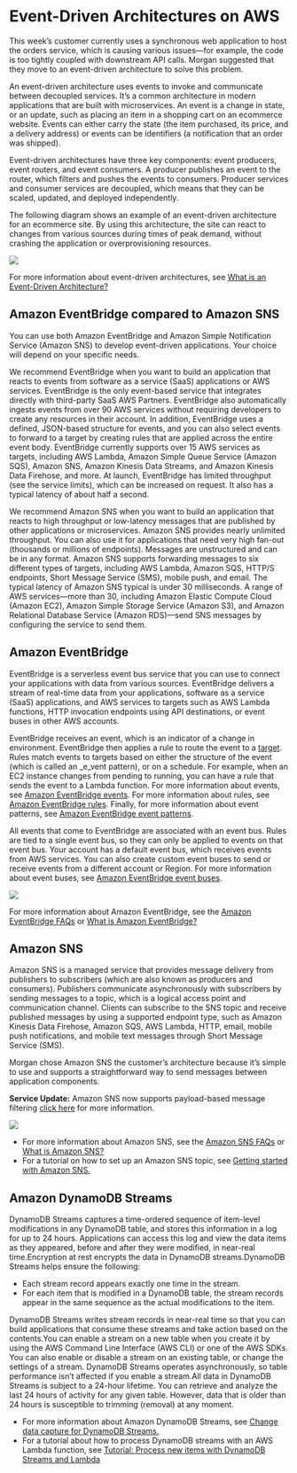 # Event-Driven Architectures on AWS

This week’s customer currently uses a synchronous web application to host the orders service, which is causing various issues—for example, the code is too tightly coupled with downstream API calls. Morgan suggested that they move to an event-driven architecture to solve this problem.

An event-driven architecture uses events to invoke and communicate between decoupled services. It’s a common architecture in modern applications that are built with microservices. An event is a change in state, or an update, such as placing an item in a shopping cart on an ecommerce website. Events can either carry the state (the item purchased, its price, and a delivery address) or events can be identifiers (a notification that an order was shipped).

Event-driven architectures have three key components: event producers, event routers, and event consumers. A producer publishes an event to the router, which filters and pushes the events to consumers. Producer services and consumer services are decoupled, which means that they can be scaled, updated, and deployed independently.

The following diagram shows an example of an event-driven architecture for an ecommerce site. By using this architecture, the site can react to changes from various sources during times of peak demand, without crashing the application or overprovisioning resources.

![](https://d3c33hcgiwev3.cloudfront.net/imageAssetProxy.v1/MONOGZ-qT8i2F3FjniT8yQ_94649bf7bc7a4878b7207488426a69f1_Reading1.4A.png?expiry=1744243200000&hmac=1XHXHVVau6xT17D-UzM4SfZ4mN_y6GCsXze98Npt8rU)

For more information about event-driven architectures, see [What is an Event-Driven Architecture?](https://aws.amazon.com/event-driven-architecture/)

## Amazon EventBridge compared to Amazon SNS

You can use both Amazon EventBridge and Amazon Simple Notification Service (Amazon SNS) to develop event-driven applications. Your choice will depend on your specific needs.

We recommend EventBridge when you want to build an application that reacts to events from software as a service (SaaS) applications or AWS services. EventBridge is the only event-based service that integrates directly with third-party SaaS AWS Partners. EventBridge also automatically ingests events from over 90 AWS services without requiring developers to create any resources in their account. In addition, EventBridge uses a defined, JSON-based structure for events, and you can also select events to forward to a target by creating rules that are applied across the entire event body. EventBridge currently supports over 15 AWS services as targets, including AWS Lambda, Amazon Simple Queue Service (Amazon SQS), Amazon SNS, Amazon Kinesis Data Streams, and Amazon Kinesis Data Firehose, and more. At launch, EventBridge has limited throughput (see the service limits), which can be increased on request. It also has a typical latency of about half a second.

We recommend Amazon SNS when you want to build an application that reacts to high throughput or low-latency messages that are published by other applications or microservices. Amazon SNS provides nearly unlimited throughput. You can also use it for applications that need very high fan-out (thousands or millions of endpoints). Messages are unstructured and can be in any format. Amazon SNS supports forwarding messages to six different types of targets, including AWS Lambda, Amazon SQS, HTTP/S endpoints, Short Message Service (SMS), mobile push, and email. The typical latency of Amazon SNS typical is under 30 milliseconds. A range of AWS services—more than 30, including Amazon Elastic Compute Cloud (Amazon EC2), Amazon Simple Storage Service (Amazon S3), and Amazon Relational Database Service (Amazon RDS)—send SNS messages by configuring the service to send them.

## Amazon EventBridge

EventBridge is a serverless event bus service that you can use to connect your applications with data from various sources. EventBridge delivers a stream of real-time data from your applications, software as a service (SaaS) applications, and AWS services to targets such as AWS Lambda functions, HTTP invocation endpoints using API destinations, or event buses in other AWS accounts.

EventBridge receives an event, which is an indicator of a change in environment. EventBridge then applies a rule to route the event to a [target](https://docs.aws.amazon.com/eventbridge/latest/userguide/eb-targets.html). Rules match events to targets based on either the structure of the event (which is called an \_e_vent pattern), or on a schedule. For example, when an EC2 instance changes from pending to running, you can have a rule that sends the event to a Lambda function. For more information about events, see [Amazon EventBridge events](https://docs.aws.amazon.com/eventbridge/latest/userguide/eb-events.html). For more information about rules, see [Amazon EventBridge rules](https://docs.aws.amazon.com/eventbridge/latest/userguide/eb-rules.html). Finally, for more information about event patterns, see [Amazon EventBridge event patterns](https://docs.aws.amazon.com/eventbridge/latest/userguide/eb-event-patterns.html).

All events that come to EventBridge are associated with an event bus. Rules are tied to a single event bus, so they can only be applied to events on that event bus. Your account has a default event bus, which receives events from AWS services. You can also create custom event buses to send or receive events from a different account or Region. For more information about event buses, see [Amazon EventBridge event buses](https://docs.aws.amazon.com/eventbridge/latest/userguide/eb-event-bus.html).

![](https://d3c33hcgiwev3.cloudfront.net/imageAssetProxy.v1/kRbeL7pqT6SEJnLyB2IXGw_08cb47f59da643cf84c7c010094367f1_Reading1.4B.png?expiry=1744243200000&hmac=JUnB7hoDc59CHpM9WQ2TqD7wLIobM7OP3YVPAJBG0V4)

For more information about Amazon EventBridge, see the [Amazon EventBridge FAQs](https://aws.amazon.com/eventbridge/faqs/) or [What is Amazon EventBridge?](https://docs.aws.amazon.com/eventbridge/latest/userguide/eb-what-is.html)

## Amazon SNS

Amazon SNS is a managed service that provides message delivery from publishers to subscribers (which are also known as producers and consumers). Publishers communicate asynchronously with subscribers by sending messages to a topic, which is a logical access point and communication channel. Clients can subscribe to the SNS topic and receive published messages by using a supported endpoint type, such as Amazon Kinesis Data Firehose, Amazon SQS, AWS Lambda, HTTP, email, mobile push notifications, and mobile text messages through Short Message Service (SMS).

Morgan chose Amazon SNS the customer’s architecture because it’s simple to use and supports a straightforward way to send messages between application components.

**Service Update:** Amazon SNS now supports payload-based message filtering [click here](https://aws.amazon.com/blogs/compute/introducing-payload-based-message-filtering-for-amazon-sns/) for more information.

![](https://d3c33hcgiwev3.cloudfront.net/imageAssetProxy.v1/3t7F1rFWQtqAQcMMgqCwVQ_5c6144e65da04de0aa754eba5a6d4cf1_Reading1.4C.png?expiry=1744243200000&hmac=wNCDPZl9C72YPeu5-0frAWZ0sX9WWKHKMpromA3xuaM)

-   For more information about Amazon SNS, see the [Amazon SNS FAQs](https://aws.amazon.com/sns/faqs/) or [What is Amazon SNS?](https://docs.aws.amazon.com/sns/latest/dg/welcome.html)
-   For a tutorial on how to set up an Amazon SNS topic, see [Getting started with Amazon SNS.](https://docs.aws.amazon.com/sns/latest/dg/sns-getting-started.html#step-create-queue)

## Amazon DynamoDB Streams

DynamoDB Streams captures a time-ordered sequence of item-level modifications in any DynamoDB table, and stores this information in a log for up to 24 hours. Applications can access this log and view the data items as they appeared, before and after they were modified, in near-real time.Encryption at rest encrypts the data in DynamoDB streams.DynamoDB Streams helps ensure the following:

-   Each stream record appears exactly one time in the stream.
-   For each item that is modified in a DynamoDB table, the stream records appear in the same sequence as the actual modifications to the item.

DynamoDB Streams writes stream records in near-real time so that you can build applications that consume these streams and take action based on the contents.You can enable a stream on a new table when you create it by using the AWS Command Line Interface (AWS CLI) or one of the AWS SDKs. You can also enable or disable a stream on an existing table, or change the settings of a stream. DynamoDB Streams operates asynchronously, so table performance isn’t affected if you enable a stream.All data in DynamoDB Streams is subject to a 24-hour lifetime. You can retrieve and analyze the last 24 hours of activity for any given table. However, data that is older than 24 hours is susceptible to trimming (removal) at any moment.

-   For more information about Amazon DynamoDB Streams, see [Change data capture for DynamoDB Streams.](https://docs.aws.amazon.com/amazondynamodb/latest/developerguide/Streams.html)
-   For a tutorial about how to process DynamoDB streams with an AWS Lambda function, see [Tutorial: Process new items with DynamoDB Streams and Lambda](https://docs.aws.amazon.com/amazondynamodb/latest/developerguide/Streams.Lambda.Tutorial.html)
